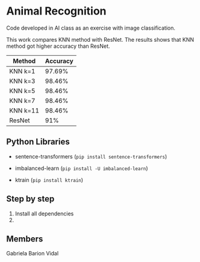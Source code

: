 # Animal Recognition

Code developed in AI class as an exercise with image classification.

This work compares KNN method with ResNet. The results shows that KNN method got higher accuracy than ResNet.

| Method | Accuracy |
| ------ | -------- |
| KNN k=1 | 97.69% |
| KNN k=3 | 98.46% |
| KNN k=5 | 98.46% |
| KNN k=7 | 98.46% |
| KNN k=11 | 98.46% |
| ResNet | 91% |

## Python Libraries
*   sentence-transformers (`pip install sentence-transformers`)

*   imbalanced-learn (`pip install -U imbalanced-learn`)

*   ktrain (`pip install ktrain`)

## Step by step
1. Install all dependencies
2. 


## Members
Gabriela Barion Vidal